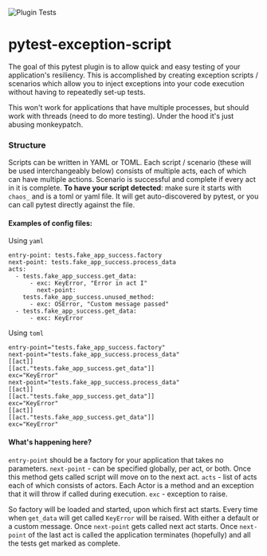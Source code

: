 ![Plugin Tests](https://github.com/qporest/pytest-exception-script/workflows/Plugin%20Tests/badge.svg?branch=master)
# pytest-exception-script
The goal of this pytest plugin is to allow quick and easy testing of your application's resiliency. This is accomplished by creating exception scripts / scenarios which allow you to inject exceptions into your code execution without having to repeatedly set-up tests.

This won't work for applications that have multiple processes, but should work with threads (need to do more testing). Under the hood it's just abusing monkeypatch.

### Structure
Scripts can be written in YAML or TOML.
Each script / scenario (these will be used interchangeably below) consists of multiple acts, each of which can have multiple actions. Scenario is successful and complete if every act in it is complete.
**To have your script detected**: make sure it starts with `chaos_` and is a toml or yaml file. It will get auto-discovered by pytest, or you can call pytest directly against the file.

#### Examples of config files:
Using `yaml`
```
entry-point: tests.fake_app_success.factory
next-point: tests.fake_app_success.process_data
acts:
  - tests.fake_app_success.get_data:
      - exc: KeyError, "Error in act I"
        next-point: 
    tests.fake_app_success.unused_method:
      - exc: OSError, "Custom message passed"
  - tests.fake_app_success.get_data:
      - exc: KeyError
```
Using `toml`
```
entry-point="tests.fake_app_success.factory"
next-point="tests.fake_app_success.process_data"
[[act]]
[[act."tests.fake_app_success.get_data"]]
exc="KeyError"
next-point="tests.fake_app_success.process_data"
[[act]]
[[act."tests.fake_app_success.get_data"]]
exc="KeyError"
[[act]]
[[act."tests.fake_app_success.get_data"]]
exc="KeyError"
```
#### What's happening here?
`entry-point` should be a factory for your application that takes no parameters.
`next-point` - can be specified globally, per act, or both. Once this method gets called script will move on to the next act.
`acts` - list of acts each of which consists of actors. Each Actor is a method and an exception that it will throw if called during execution.
`exc` - exception to raise.

So factory will be loaded and started, upon which first act starts. Every time when `get_data` will get called `KeyError` will be raised. With either a default or a custom message. Once `next-point` gets called next act starts. Once `next-point` of the last act is called the application terminates (hopefully) and all the tests get marked as complete.